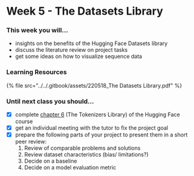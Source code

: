 # Week 5 - The Datasets Library

### This week you will...

* insights on the benefits of the Hugging Face Datasets library
* discuss the literature review on project tasks
* get some ideas on how to visualize sequence data

### Learning Resources

{% file src="../../.gitbook/assets/220518_The Datasets Library.pdf" %}

### Until next class you should...

* [x] complete [chapter ](https://huggingface.co/course/chapter6/1)[6](https://huggingface.co/course/chapter6/1) (The Tokenizers Library) of the Hugging Face course
* [x] get an individual meeting with the tutor to fix the project goal
* [x] prepare the following parts of your project to present them in a short peer review:
  1. Review of comparable problems and solutions
  2. Review dataset characteristics (bias/ limitations?)
  3. Decide on a baseline
  4. Decide on a model evaluation metric
